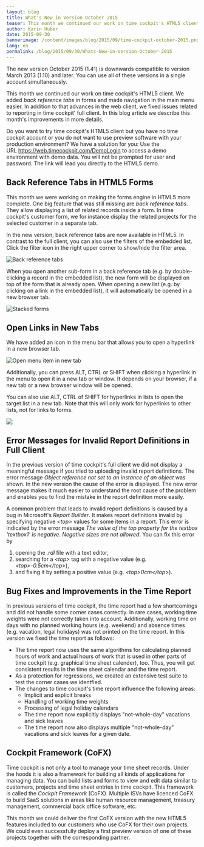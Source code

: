 ```yaml
---
layout: blog
title: What's New in Version October 2015
teaser: This month we continued our work on time cockpit's HTML5 client. We added back reference tabs in forms and made navigation in the main menu easier. In addition to that advances in the web client, we fixed issues related to reporting in time cockpit' full client. In this blog article we describe this month's improvements in more details.
author: Karin Huber
date: 2015-09-30
bannerimage: /content/images/blog/2015/09/time-cockpit-october-2015.png
lang: en
permalink: /blog/2015/09/30/Whats-New-in-Version-October-2015
---
```


<p>The new version October 2015 (1.41) is downwards compatible to version March 2013 (1.10) and later. You can use all of these versions in a single account simultaneously. </p><p>This month we continued our work on time cockpit's HTML5 client. We added <em>back reference tabs</em> in forms and made navigation in the main menu easier. In addition to that advances in the web client, we fixed issues related to reporting in time cockpit' full client. In this blog article we describe this month's improvements in more details.</p><p class="showcase">Do you want to try time cockpit's HTML5 client but you have no time cockpit account or you do not want to use preview software with your production environment? We have a solution for you: Use the URL <a href="https://web.timecockpit.com/DemoLogin">https://web.timecockpit.com/DemoLogin</a> to access a demo environment with demo data. You will not be prompted for user and password. The link will lead you directly to the HTML5 demo.</p><h2>Back Reference Tabs in HTML5 Forms</h2><p>This month we were working on making the forms engine in HTML5 more complete. One big feature that was still missing are <em>back reference tabs</em>. They allow displaying a list of related records inside a form. In time cockpit's customer form, we for instance display the related projects for the selected customer in a separate tab.</p><p>In the new version, back reference tabs are now available in HTML5. In contrast to the full client, you can also use the filters of the embedded list. Click the filter icon in the right upper corner to show/hide the filter area.</p><p>
  <img title="Back reference tabs" src="{{site.baseurl}}/content/images/blog/2015/09/back-reference-tabs.png" alt="Back reference tabs" />
</p><p>When you open another sub-form in a back reference tab (e.g. by double-clicking a record in the embedded list), the new form will be displayed on top of the form that is already open. When opening a new list (e.g. by clicking on a link in the embedded list), it will automatically be opened in a new browser tab.</p><p>
  <img title="Stacked forms" src="{{site.baseurl}}/content/images/blog/2015/09/stacked-forms.png" alt="Stacked forms" />
</p><h2>Open Links in New Tabs</h2><p>We have added an icon in the menu bar that allows you to open a hyperlink in a new browser tab.<br /></p><p>
  <img title="Open menu item in new tab" src="{{site.baseurl}}/content/images/blog/2015/09/open-in-new-tab.png" alt="Open menu item in new tab" />
</p><p>Additionally, you can press ALT, CTRL or SHIFT when clicking a hyperlink in the menu to open it in a new tab or window. It depends on your browser, if a new tab or a new browser window will be opened.</p><p>You can also use ALT, CTRL of SHIFT for hyperlinks in lists to open the target list in a new tab. Note that this will only work for hyperlinks to other lists, not for links to forms.</p><p>
  <img src="{{site.baseurl}}/content/images/blog/2015/09/list-hyperlink.png" />
</p><h2>Error Messages for Invalid Report Definitions in Full Client</h2><p>In the previous version of time cockpit's full client we did not display a meaningful message if you tried to uploading invalid report definitions. The error message <em>Object reference not set to an instance of an object</em> was shown. In the new version the cause of the error is displayed. The new error message makes it much easier to understand the root cause of the problem and enables you to find the mistake in the report definition more easily.</p><p>A common problem that leads to invalid report definitions is caused by a bug in Microsoft's <em>Report Builder</em>. It makes report definitions invalid by specifying negative <em>&lt;top&gt;</em> values for some items in a report. This error is indicated by the error message <em>The value of the top property for the textbox 'textbox1' is negative. Negative sizes are not allowed</em>. You can fix this error by</p><ol>
  <li>opening the <em>.rdl</em> file with a text editor,</li>
  <li>searching for a <em>&lt;top&gt;</em> tag with a negative value (e.g. <em>&lt;top&gt;-0.5cm&lt;/top&gt;</em>),</li>
  <li>and fixing it by setting a positive value (e.g. <em>&lt;top&gt;0cm&lt;/top&gt;</em>).</li>
</ol><h2>Bug Fixes and Improvements in the Time Report</h2><p>In previous versions of time cockpit, the time report had a few shortcomings and did not handle some corner cases correctly. In rare cases, working time weights were not correctly taken into account. Additionally, working time on days with no planned working hours (e.g. weekend) and absence times (e.g. vacation, legal holidays) was not printed on the time report. In this version we fixed the time report as follows:</p><ul>
  <li>The time report now uses the same algorithms for calculating planned hours of work and actual hours of work that is used in other parts of time cockpit (e.g. graphical time sheet calender), too. Thus, you will get consistent results in the time sheet calendar and the time report. </li>
  <li>As a protection for regressions, we created an extensive test suite to test the corner cases we identfied.</li>
  <li>The changes to time cockpit's time report influence the following areas: 

<ul><li>Implicit and explicit breaks</li><li>Handling of working time weights</li><li>Processing of legal holiday calendars</li><li>The time report now explicitly displays "not-whole-day" vacations and sick leaves</li><li>The time report now also displays multiple "not-whole-day" vacations and sick leaves for a given date.</li></ul></li>
</ul><h2>Cockpit Framework (CoFX)</h2><p>Time cockpit is not only a tool to manage your time sheet records. Under the hoods it is also a framework for building all kinds of applications for managing data. You can build lists and forms to view and edit data similar to customers, projects and time sheet entries in time cockpit. This framework is called the <em>Cockpit Framework</em> (CoFX). Multiple ISVs have licenced CoFX to build SaaS solutions in areas like human resource management, treasury management, commercial back office software, etc.</p><p>This month we could deliver the first CoFX version with the new HTML5 features included to our customers who use CoFX for their own projects. We could even successfully deploy a first preview version of one of these projects together with the corresponding partner.</p>